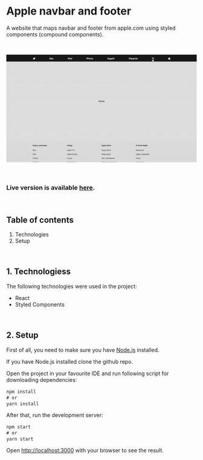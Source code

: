 # Apple navbar and footer

A website that maps navbar and footer from apple.com using styled components (compound components).

<br/>

![](public/images/intro.gif)

<br/>

### Live version is available [here](https://apple-navbar-footer.vercel.app/).

<br/>

## Table of contents

1. Technologies
2. Setup

<br/>

## 1. Technologiess

The following technologies were used in the project:

- React
- Styled Components

<br/>

## 2. Setup

First of all, you need to make sure you have [Node.js](https://nodejs.org/en/) installed.

If you have Node.js installed clone the github repo.

Open the project in your favourite IDE and run following script for downloading dependencies:

```
npm install
# or
yarn install
```

After that, run the development server:

```
npm start
# or
yarn start
```

Open [http://localhost:3000](http://localhost:3000) with your browser to see the result.
